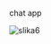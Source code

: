 chat app

![slika6](https://github.com/merimas01/Chat-App/assets/94557948/ef46fcbb-ebdf-4979-9b4e-8b244ea980a8)
